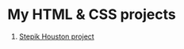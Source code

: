 # My HTML & CSS projects
1. [Stepik Houston project](https://github.com/ChosenOnelru/HTML_CSS/tree/main/Houston%20Stepik%20project)